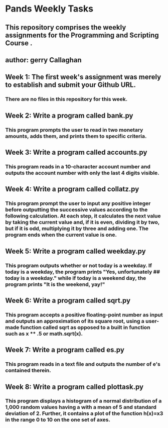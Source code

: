 # Pands Weekly Tasks

## This repository comprises the weekly assignments for the Programming and Scripting Course .
## author: gerry Callaghan


## Week 1: The first week's assignment was merely to establish and submit your Github URL. 
### There are no files in this repository for this week.


## Week 2: Write a program called bank.py 
### This program prompts the user to read in two monetary amounts, adds them, and prints them to specific criteria.


## Week 3: Write a program called accounts.py
### This program reads in a 10-character account number and outputs the account number with only the last 4 digits visible.


## Week 4: Write a program called collatz.py
### This program prompt the user to input any positive integer before outputting the successive values according to the following calculation. At each step, it calculates the next value by taking the current value and, if it is even, dividing it by two, but if it is odd, multiplying it by three and adding one. The program ends when the current value is one.


## Week 5: Write a program called weekday.py
### This program outputs whether or not today is a weekday. If today is a weekday, the program prints "Yes, unfortunately ## today is a weekday." while if today is a weekend day, the program prints "It is the weekend, yay!"


## Week 6: Write a program called sqrt.py
### This program accepts a positive floating-point number as input and outputs an approximation of its square root, using a user-made function called sqrt as opposed to a built in function such as x ** .5 or math.sqrt(x).


## Week 7: Write a program called es.py
### This program reads in a text file and outputs the number of e's contained therein.   


## Week 8: Write a program called plottask.py
### This program displays a histogram of a normal distribution of a 1,000 random values having a with a mean of 5 and standard deviation of 2. Further, it contains a plot of the function h(x)=x3 in the range 0 to 10 on the one set of axes.


